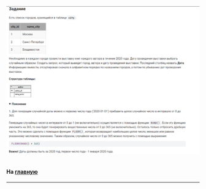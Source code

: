 

<img src="../art/2.2.3.task.png" alt="solution" >

```sql 

```
#### На [главную](https://github.com/BEPb/stepik_sql#readme)

---


